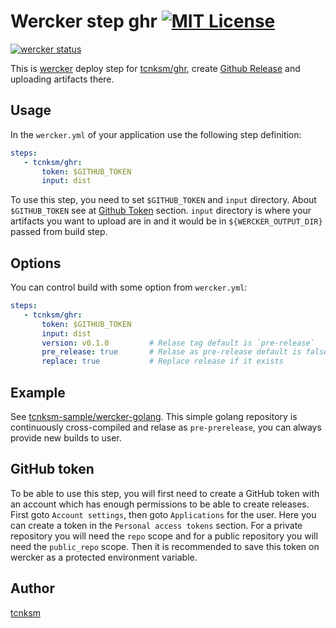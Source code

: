 Wercker step ghr [![MIT License](http://img.shields.io/badge/license-MIT-blue.svg?style=flat-square)](https://github.com/tcnksm/wercker-step-ghr/blob/master/LICENCE)
====

[![wercker status](https://app.wercker.com/status/764d2e0c53428ce47dcb3e9f3a2a0f22/s/master "wercker status")](https://app.wercker.com/project/bykey/764d2e0c53428ce47dcb3e9f3a2a0f22)

This is [wercker](http://wercker.com/) deploy step for [tcnksm/ghr](https://github.com/tcnksm/ghr), create [Github Release](https://help.github.com/articles/creating-releases/) and uploading artifacts there. 

## Usage

In the `wercker.yml` of your application use the following step definition:

```yaml
steps:
   - tcnksm/ghr:
       token: $GITHUB_TOKEN
       input: dist
```

To use this step, you need to set `$GITHUB_TOKEN` and `input` directory. About `$GITHUB_TOKEN` see at [Github Token](https://github.com/tcnksm/wercker-step-ghr#github-token) section. `input` directory is where your artifacts you want to upload are in and it would be in `${WERCKER_OUTPUT_DIR}` passed from build step.

## Options

You can control build with some option from `wercker.yml`:

```yaml
steps:
   - tcnksm/ghr:
       token: $GITHUB_TOKEN
       input: dist
       version: v0.1.0         # Relase tag default is `pre-release`
       pre_release: true       # Relase as pre-release default is false
       replace: true           # Replace release if it exists
```

## Example

See [tcnksm-sample/wercker-golang](https://github.com/tcnksm-sample/wercker-golang). This simple golang repository is continuously cross-compiled and relase as `pre-prerelease`, you can always provide new builds to user. 

## GitHub token

To be able to use this step, you will first need to create a GitHub token with an account which has enough permissions to be able to create releases. First goto `Account settings`, then goto `Applications` for the user. Here you can create a token in the `Personal access tokens` section. For a private repository you will need the `repo` scope and for a public repository you will need the `public_repo` scope. Then it is recommended to save this token on wercker as a protected environment variable.


## Author

[tcnksm](https://github.com/tcnksm)
